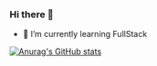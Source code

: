 ### Hi there 👋

<!--
**GITJIWOO/GITJIWOO** is a ✨ _special_ ✨ repository because its `README.md` (this file) appears on your GitHub profile.

Here are some ideas to get you started:

- 🔭 I’m currently working on ...
- 👯 I’m looking to collaborate on ...
- 🤔 I’m looking for help with ...
- 💬 Ask me about ...
- 📫 How to reach me: ...
- 😄 Pronouns: ...
- ⚡ Fun fact: ...
-->
- 🌱 I’m currently learning FullStack

[![Anurag's GitHub stats](https://github-readme-stats.vercel.app/api?username=GITJIWOO)](https://github.com/anuraghazra/github-readme-stats)
